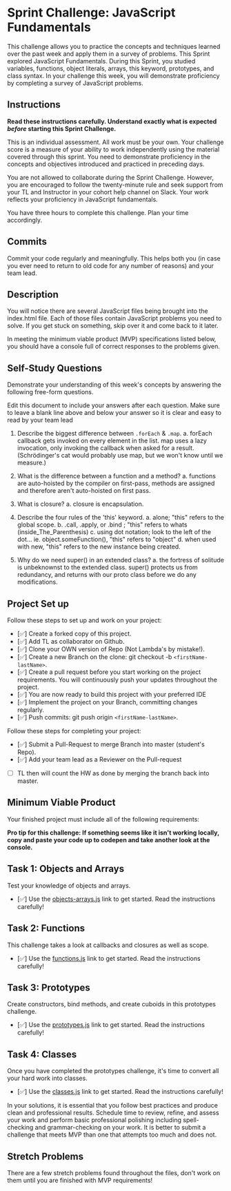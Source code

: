 # Sprint Challenge: JavaScript Fundamentals

This challenge allows you to practice the concepts and techniques learned over the past week and apply them in a survey of problems. This Sprint explored JavaScript Fundamentals. During this Sprint, you studied variables, functions, object literals, arrays, this keyword, prototypes, and class syntax. In your challenge this week, you will demonstrate proficiency by completing a survey of JavaScript problems.

## Instructions

**Read these instructions carefully. Understand exactly what is expected _before_ starting this Sprint Challenge.**

This is an individual assessment. All work must be your own. Your challenge score is a measure of your ability to work independently using the material covered through this sprint. You need to demonstrate proficiency in the concepts and objectives introduced and practiced in preceding days.

You are not allowed to collaborate during the Sprint Challenge. However, you are encouraged to follow the twenty-minute rule and seek support from your TL and Instructor in your cohort help channel on Slack. Your work reflects your proficiency in JavaScript fundamentals.

You have three hours to complete this challenge. Plan your time accordingly.

## Commits

Commit your code regularly and meaningfully. This helps both you (in case you ever need to return to old code for any number of reasons) and your team lead.

## Description

You will notice there are several JavaScript files being brought into the index.html file.  Each of those files contain JavaScript problems you need to solve.  If you get stuck on something, skip over it and come back to it later.

In meeting the minimum viable product (MVP) specifications listed below, you should have a console full of correct responses to the problems given.

## Self-Study Questions

Demonstrate your understanding of this week's concepts by answering the following free-form questions.

Edit this document to include your answers after each question. Make sure to leave a blank line above and below your answer so it is clear and easy to read by your team lead

1. Describe the biggest difference between `.forEach` & `.map`.
    a.  forEach callback gets invoked on every element in the list. 
        map uses a lazy invocation, only invoking the callback when asked for a result. 
        (Schrödinger's cat would probably use map, but we won't know until we measure.)

2. What is the difference between a function and a method?
    a. functions are auto-hoisted by the compiler on first-pass, methods are assigned and therefore aren't auto-hoisted on first pass.

3. What is closure?
    a. closure is encapsulation. 

4. Describe the four rules of the 'this' keyword.
    a. alone; "this" refers to the global scope.
    b. .call, .apply, or .bind ; "this" refers to whats (inside_The_Parenthesis) 
    c. using dot notation; look to the left of the dot... ie. object.someFunction(),  "this" refers to "object"
    d. when used with new, "this" refers to the new instance being created.

5. Why do we need super() in an extended class?
    a. the fortress of solitude is unbeknownst to the extended class. super() protects us from redundancy, 
         and returns with our proto class before we do any modifications.

## Project Set up

Follow these steps to set up and work on your project:

- [✅] Create a forked copy of this project.
- [✅] Add TL as collaborator on Github.
- [✅] Clone your OWN version of Repo (Not Lambda's by mistake!).
- [✅] Create a new Branch on the clone: git checkout -b `<firstName-lastName>`.
- [✅] Create a pull request before you start working on the project requirements.  You will continuously push your updates throughout the project.
- [✅] You are now ready to build this project with your preferred IDE
- [✅] Implement the project on your Branch, committing changes regularly.
- [✅] Push commits: git push origin `<firstName-lastName>`.

Follow these steps for completing your project:

- [✅] Submit a Pull-Request to merge <firstName-lastName> Branch into master (student's  Repo).
- [✅] Add your team lead as a Reviewer on the Pull-request
- [ ] TL then will count the HW as done by  merging the branch back into master.


## Minimum Viable Product

Your finished project must include all of the following requirements:

**Pro tip for this challenge: If something seems like it isn't working locally, copy and paste your code up to codepen and take another look at the console.**

## Task 1: Objects and Arrays
Test your knowledge of objects and arrays. 
* [✅] Use the [objects-arrays.js](challenges/objects-arrays.js) link to get started.  Read the instructions carefully!

## Task 2: Functions
This challenge takes a look at callbacks and closures as well as scope. 
* [✅] Use the [functions.js](challenges/functions.js) link to get started. Read the instructions carefully!

## Task 3: Prototypes
Create constructors, bind methods, and create cuboids in this prototypes challenge.
* [✅] Use the [prototypes.js](challenges/prototypes.js) link to get started. Read the instructions carefully!

## Task 4: Classes
Once you have completed the prototypes challenge, it's time to convert all your hard work into classes.
* [✅] Use the [classes.js](challenges/classes.js) link to get started. Read the instructions carefully!

In your solutions, it is essential that you follow best practices and produce clean and professional results. Schedule time to review, refine, and assess your work and perform basic professional polishing including spell-checking and grammar-checking on your work. It is better to submit a challenge that meets MVP than one that attempts too much and does not.

## Stretch Problems

There are a few stretch problems found throughout the files, don't work on them until you are finished with MVP requirements!
